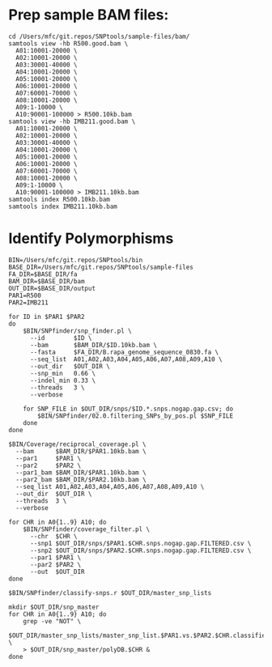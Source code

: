 # Prep sample BAM files:

    cd /Users/mfc/git.repos/SNPtools/sample-files/bam/
    samtools view -hb R500.good.bam \
      A01:10001-20000 \
      A02:10001-20000 \
      A03:30001-40000 \
      A04:10001-20000 \
      A05:10001-20000 \
      A06:10001-20000 \
      A07:60001-70000 \
      A08:10001-20000 \
      A09:1-10000 \
      A10:90001-100000 > R500.10kb.bam
    samtools view -hb IMB211.good.bam \
      A01:10001-20000 \
      A02:10001-20000 \
      A03:30001-40000 \
      A04:10001-20000 \
      A05:10001-20000 \
      A06:10001-20000 \
      A07:60001-70000 \
      A08:10001-20000 \
      A09:1-10000 \
      A10:90001-100000 > IMB211.10kb.bam
    samtools index R500.10kb.bam
    samtools index IMB211.10kb.bam

# Identify Polymorphisms

    BIN=/Users/mfc/git.repos/SNPtools/bin
    BASE_DIR=/Users/mfc/git.repos/SNPtools/sample-files
    FA_DIR=$BASE_DIR/fa
    BAM_DIR=$BASE_DIR/bam
    OUT_DIR=$BASE_DIR/output
    PAR1=R500
    PAR2=IMB211

    for ID in $PAR1 $PAR2
    do
        $BIN/SNPfinder/snp_finder.pl \
          --id        $ID \
          --bam       $BAM_DIR/$ID.10kb.bam \
          --fasta     $FA_DIR/B.rapa_genome_sequence_0830.fa \
          --seq_list  A01,A02,A03,A04,A05,A06,A07,A08,A09,A10 \
          --out_dir   $OUT_DIR \
          --snp_min   0.66 \
          --indel_min 0.33 \
          --threads   3 \
          --verbose

        for SNP_FILE in $OUT_DIR/snps/$ID.*.snps.nogap.gap.csv; do
            $BIN/SNPfinder/02.0.filtering_SNPs_by_pos.pl $SNP_FILE
        done
    done

    $BIN/Coverage/reciprocal_coverage.pl \
      --bam      $BAM_DIR/$PAR1.10kb.bam \
      --par1     $PAR1 \
      --par2     $PAR2 \
      --par1_bam $BAM_DIR/$PAR1.10kb.bam \
      --par2_bam $BAM_DIR/$PAR2.10kb.bam \
      --seq_list A01,A02,A03,A04,A05,A06,A07,A08,A09,A10 \
      --out_dir  $OUT_DIR \
      --threads  3 \
      --verbose

    for CHR in A0{1..9} A10; do
        $BIN/SNPfinder/coverage_filter.pl \
          --chr  $CHR \
          --snp1 $OUT_DIR/snps/$PAR1.$CHR.snps.nogap.gap.FILTERED.csv \
          --snp2 $OUT_DIR/snps/$PAR2.$CHR.snps.nogap.gap.FILTERED.csv \
          --par1 $PAR1 \
          --par2 $PAR2 \
          --out  $OUT_DIR
    done

    $BIN/SNPfinder/classify-snps.r $OUT_DIR/master_snp_lists

    mkdir $OUT_DIR/snp_master
    for CHR in A0{1..9} A10; do
        grep -ve "NOT" \
        $OUT_DIR/master_snp_lists/master_snp_list.$PAR1.vs.$PAR2.$CHR.classified \
        > $OUT_DIR/snp_master/polyDB.$CHR &
    done

